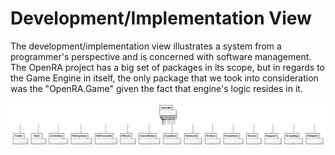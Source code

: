 # Development/Implementation View
The development/implementation view illustrates a system from a programmer's perspective and is concerned with software management.
The OpenRA project has a big set of packages in its scope, but in regards to the Game Engine in itself, the only package that we took into consideration was the "OpenRA.Game" given the fact that engine's logic resides in it.

![OpenRA's Game Engine Package Diagram](https://github.com/Malafas/OpenRA/blob/bleed/ADS/4+1/DevelopmentView/package.png)
